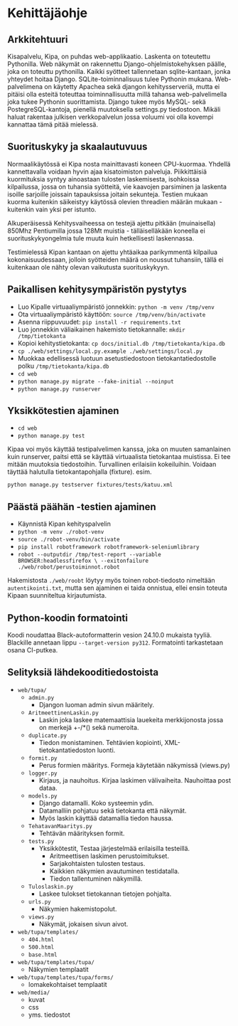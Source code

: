 # Kehittäjäohje

## Arkkitehtuuri

Kisapalvelu, Kipa, on puhdas web-applikaatio. Laskenta on toteutettu
Pythonilla. Web näkymät on rakennettu Django-ohjelmistokehyksen päälle,
joka on toteuttu pythonilla. Kaikki syötteet tallennetaan sqlite-kantaan,
jonka yhteydet hoitaa Django. SQLite-toiminnalisuus tulee Pythonin mukana.
Web-palvelimena on käytetty Apachea sekä djangon kehitysserveriä, mutta ei
pitäisi olla esteitä toteuttaa toiminnallisuutta millä tahansa
web-palvelimella joka tukee Pythonin suorittamista. Django tukee myös
MySQL- sekä PostegreSQL-kantoja, pienellä muutoksella settings.py
tiedostoon. Mikäli haluat rakentaa julkisen verkkopalvelun jossa voluumi
voi olla kovempi kannattaa tämä pitää mielessä.

## Suorituskyky ja skaalautuvuus

Normaalikäytössä ei Kipa nosta mainittavasti koneen CPU-kuormaa. Yhdellä
kannettavalla voidaan hyvin ajaa kisatoimiston palveluja. Piikkittäisiä
kuormituksia syntyy ainoastaan tulosten laskemisesta, isohkoissa
kilpailussa, jossa on tuhansia syötteitä, vie kaavojen parsiminen ja
laskenta isoille sarjoille joissain tapauksissa joitain sekunteja. Testien
mukaan kuorma kuitenkin säikeistyy käytössä olevien threadien määrän
mukaan - kuitenkin vain yksi per istunto.

Alkuperäisessä Kehitysvaiheessa on testejä ajettu pitkään (muinaisella)
850Mhz Pentiumilla jossa 128Mt muistia - tälläiselläkään koneella ei
suorituskykyongelmia tule muuta kuin hetkellisesti laskennassa.

Testimielessä Kipan kantaan on ajettu yhtäaikaa parikymmentä kilpailua
kokonaisuudessaan, jolloin syötteiden määrä on noussut tuhansiin, tällä ei
kuitenkaan ole nähty olevan vaikutusta suorituskykyyn.

## Paikallisen kehitysympäristön pystytys

* Luo Kipalle virtuaaliympäristö jonnekkin: `python -m venv /tmp/venv`
* Ota virtuaaliympäristö käyttöön: `source /tmp/venv/bin/activate`
* Asenna riippuvuudet: `pip install -r requirements.txt`
* Luo jonnekkin väliaikainen hakemisto tietokannalle: `mkdir /tmp/tietokanta`
* Kopioi kehitystietokanta: `cp docs/initial.db /tmp/tietokanta/kipa.db`
* `cp ./web/settings/local.py.example ./web/settings/local.py`
* Muokkaa edellisessä luotuun asetustiedostoon tietokantatiedostolle polku
  `/tmp/tietokanta/kipa.db`
* `cd web`
* `python manage.py migrate --fake-initial --noinput`
* `python manage.py runserver`

## Yksikkötestien ajaminen

* `cd web`
* `python manage.py test`

Kipaa voi myös käyttää testipalvelimen kanssa, joka on muuten samanlainen
kuin runserver, paitsi että se käyttää virtuaalista tietokantaa muistissa.
Ei tee mitään muutoksia tiedostoihin. Turvallinen erilaisiin kokeiluihin.
Voidaan täyttää halutulla tietokantapohjalla (fixture). esim.

```
python manage.py testserver fixtures/tests/katuu.xml
```

## Päästä päähän -testien ajaminen

* Käynnistä Kipan kehityspalvelin
* `python -m venv ./robot-venv`
* `source ./robot-venv/bin/activate`
* `pip install robotframework robotframework-seleniumlibrary`
* `robot --outputdir /tmp/test-report --variable BROWSER:headlessfirefox \
  --exitonfailure ./web/robot/perustoiminnot.robot`

Hakemistosta `./web/roobt` löytyy myös toinen robot-tiedosto nimeltään
`autentikointi.txt`, mutta sen ajaminen ei taida onnistua, ellei ensin
toteuta Kipaan suunniteltua kirjautumista.

## Python-koodin formatointi

Koodi noudattaa Black-autoformatterin vesion 24.10.0 mukaista tyyliä.
Blackille annetaan lippu `--target-version py312`. Formatointi tarkastetaan
osana CI-putkea.

## Selityksiä lähdekooditiedostoista

* `web/tupa/`
  - `admin.py`
    * Djangon luoman admin sivun määritely.
  - `AritmeettinenLaskin.py`
    * Laskin joka laskee matemaattisia lauekeita merkkijonosta jossa on
      merkejä +-/\*() sekä numeroita.
  - `duplicate.py`
    * Tiedon monistaminen. Tehtävien kopiointi, XML-tietokantatiedoston
      luonti.
  - `formit.py`
    * Perus formien määritys. Formeja käytetään näkymissä (views.py)
  - `logger.py`
    * Kirjaus, ja nauhoitus. Kirjaa laskimen välivaiheita. Nauhoittaa post
      dataa.
  - `models.py`
    * Django datamalli. Koko systeemin ydin.
    * Datamalliin pohjatuu sekä tietokanta että näkymät.
    * Myös laskin käyttää datamallia tiedon haussa.
  - `TehatavanMaaritys.py`
    * Tehtävän määrityksen formit.
  - `tests.py`
    * Yksikkötestit, Testaa järjestelmää erilaisilla testeillä.
      - Aritmeettisen laskimen perustoimitukset.
      - Sarjakohtaisten tulosten testaus.
      - Kaikkien näkymien avautuminen testidatalla.
      - Tiedon tallentuminen näkymillä.
  - `Tuloslaskin.py`
    * Laskee tulokset tietokannan tietojen pohjalta.
  - `urls.py`
    * Näkymien hakemistopolut.
  - `views.py`
    * Näkymät, jokaisen sivun aivot.
* `web/tupa/templates/`
  - `404.html`
  - `500.html`
  - `base.html`
* `web/tupa/templates/tupa/`
  - Näkymien templaatit
* `web/tupa/templates/tupa/forms/`
  - lomakekohtaiset templaatit
* `web/media/`
  - kuvat
  - css
  - yms. tiedostot

